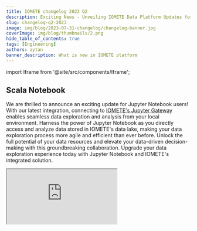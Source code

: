 ```yaml
---
title: IOMETE changelog 2023 Q2
description: Exciting News - Unveiling IOMETE Data Platform Updates for Q2 2023 – A Leap Forward in Innovation and Performance!"
slug: changelog-q2-2023
image: img/blog/2023-07-31-changelog/changelog-banner.jpg
coverImage: img/blog/thumbnails/2.png
hide_table_of_contents: true
tags: [Engineering]
authors: aytan
banner_description: What is new in IOMETE platform
---
```


import Iframe from '@site/src/components/Iframe';

## Scala Notebook

We are thrilled to announce an exciting update for Jupyter Notebook users! With our latest integration, connecting to [IOMETE's Jupyter Gateway](https://iomete.com/docs/starting-with-notebook) enables seamless data exploration and analysis from your local environment. Harness the power of Jupyter Notebook as you directly access and analyze data stored in IOMETE's data lake, making your data exploration process more agile and efficient than ever before. Unlock the full potential of your data resources and elevate your data-driven decision-making with this groundbreaking collaboration. Upgrade your data exploration experience today with Jupyter Notebook and IOMETE's integrated solution.

<!-- truncate -->

<Iframe title="Serverless Lakehouse | IOMETE" src="https://www.youtube.com/embed/0Oe6M2qyk1w"/>

## Added sample SQL worksheets

Introducing the latest update Sample SQL Worksheets that are designed to elevate your data exploration experience to unprecedented heights.

With these pre-built SQL worksheets, you can now jump-start your data analysis journey effortlessly. Whether you are a seasoned SQL pro or just starting with data exploration, our sample worksheets offer valuable templates that cater to a wide range of use cases.

![IOMETE sample SQL worksheets](/img/blog/2023-07-31-changelog/sample-sql-worksheets.png)

## IOMETE Data Lakehouse is Now Available for Google Cloud Platform Users! 🌟

We are thrilled to announce a significant milestone for IOMETE, your go-to data solution! As part of our commitment to expanding accessibility and empowering users across diverse platforms, we are excited to introduce the availability of IOMETE Data Lakehouse for Google Cloud Platform (GCP) users. You can easily set up your clusters [](https://iomete.com/docs/guides/deployment/gcp/install)in any of the available regions on GCP.

![Google Cloud Platform in IOMETE](/img/blog/2023-07-31-changelog/google-cloud-data-platform.png)

## IOMETE Data Lakehouse is Now Available for Microsoft Azure Users! 🌟

We are excited to expand the reach of IOMETE Data Lakehouse to Microsoft Azure users, empowering them to harness the full potential of their data and drive innovation. Whether you are a data scientist, analyst, or business professional, IOMETE's availability on Azure opens up a world of possibilities for your data management needs.

Take advantage of this powerful combination today! To get started with IOMETE Data Lakehouse on Microsoft Azure, visit for [detailed setup instructions](https://iomete.com/docs/guides/deployment/azure/install) and explore a new era of data-driven possibilities.

![Microsoft Azure in IOMETE platform](/img/blog/2023-07-31-changelog/azure-data-platform.png)

## Spark upgrade 3.3.3

As part of the IOMETE platform, Apache Spark is used for large-scale data processing. Spark is fast and easy to use. It can handle ETL processes, analytics, machine learning, and more. You can now work faster, more quickly, and more efficiently with Apache Spark 3.3.3, a cutting-edge advancement.

### Conclusion

As always, our team is dedicated to delivering cutting-edge features and integrations to enhance your data journey. We welcome your [feedback and suggestions](https://github.com/iomete/roadmap/discussions) as we continue to evolve IOMETE's capabilities.

Thank you for being part of the IOMETE family. Stay tuned for more exciting updates in the future as we work together to transform the way you interact with data!

Happy data exploring! 🚀
